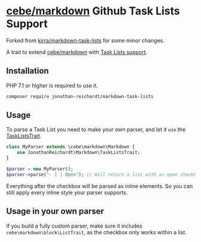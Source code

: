 # [cebe/markdown] Github Task Lists Support

Forked from [kirra/markdown-task-lists] for some minor changes.

A trait to extend [cebe/markdown] with [Task Lists support].

## Installation
PHP 7.1 or higher is required to use it.

```bash
composer require jonathan-reichardt/markdown-task-lists
```

## Usage
To parse a Task List you need to make your own parser, and let it `use` the [TaskListsTrait].

```php
class MyParser extends \cebe\markdown\Markdown {
	use JonathanReichardt\Markdown\TaskListsTrait;
}

$parser = new MyParser();
$parser->parse("- [ ] Open"); // Will return a list with an open checkbox.
```

Everything after the checkbox will be parsed as inline elements. So you can still apply every inline style your parser
supports.   

## Usage in your own parser
If you build a fully custom parser, make sure it includes `cebe\markdown\block\ListTrait`, as the checkbox only works
within a list.

[cebe/markdown]: https://github.com/cebe/markdown
[Task Lists support]: https://github.blog/2013-01-09-task-lists-in-gfm-issues-pulls-comments
[TaskListsTrait]: './src/TaskListsTrait.php'
[kirra/markdown-task-lists]: https://github.com/kirra/markdown-task-lists
